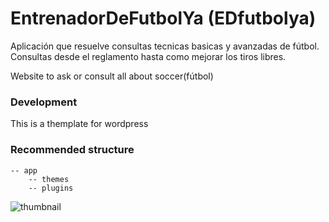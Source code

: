 # EntrenadorDeFutbolYa (EDfutbolya)

Aplicación que resuelve consultas tecnicas basicas y avanzadas de fútbol. Consultas desde el reglamento hasta como mejorar los tiros libres.

Website to ask or consult all about soccer(fútbol)

### Development

This is a themplate for wordpress

### Recommended structure

	-- app  
		-- themes  
		-- plugins  

![thumbnail](http://i.imgur.com/J6GHYeJ.png)


